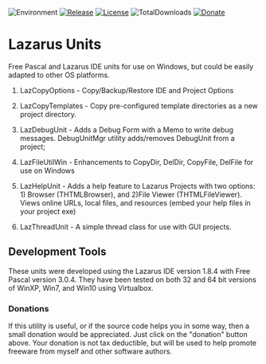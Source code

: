 ![Environment](https://img.shields.io/badge/Windows-XP,%20Vista,%207,%208,%2010-brightgreen.svg)
[![Release](https://img.shields.io/github/release/jasc2v8/pUnits.svg)](https://github.com/jasc2v8/pUnits/releases)
[![License](https://img.shields.io/badge/license-unlicense-yellow.svg)](http://unlicense.org)
![TotalDownloads](https://img.shields.io/github/downloads/jasc2v8/pUnits/total.svg)
[![Donate](https://img.shields.io/badge/Donate-PayPal-red.svg)](https://www.paypal.me/JimDreherHome)

# Lazarus Units

Free Pascal and Lazarus IDE units for use on Windows, but could be easily adapted to other OS platforms.

1. LazCopyOptions - Copy/Backup/Restore IDE and Project Options

1. LazCopyTemplates  - Copy pre-configured template directories as a new project directory.

1. LazDebugUnit    -	Adds a Debug Form with a Memo to write debug messages. DebugUnitMgr utility adds/removes DebugUnit from a project;

1. LazFileUtilWin	- Enhancements to CopyDir, DelDir, CopyFile, DelFile for use on Windows

1. LazHelpUnit  - Adds a help feature to Lazarus Projects with two options: 1) Browser   (THTMLBrowser), and 2)File Viewer (THTMLFileViewer).  Views online URLs, local files, and resources (embed your help files in your project exe)
  
1. LazThreadUnit  - A simple thread class for use with GUI projects.
  
## Development Tools

These units were developed using the Lazarus IDE version 1.8.4 with Free Pascal version 3.0.4.  They have been tested on both 32 and 64 bit versions of WinXP, Win7, and Win10 using Virtualbox.

### Donations

If this utility is useful, or if the source code helps you in some way, then a small donation would be appreciated.  Just click on the "donation" button above.  Your donation is not tax deductible, but will be used to help promote freeware from myself and other software authors.
